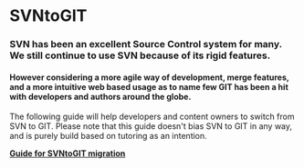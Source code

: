 # SVNtoGIT
### SVN has been an excellent Source Control system for many. We still continue to use SVN because of its rigid features.
#### However considering a more agile way of development, merge features, and a more intuitive web based usage as to name few GIT has been a hit with developers and authors around the globe.
The following guide will help developers and content owners to switch from SVN to GIT.
Please note that this guide doesn't bias SVN to GIT in any way, and is purely build based on tutoring as an intention.

**[Guide for SVNtoGIT migration](./SVNtoGIT.md)**